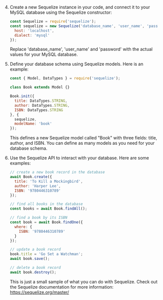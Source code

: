 
4. Create a new Sequelize instance in your code, and connect it to your MySQL database using the Sequelize constructor:

   ```javascript
   const Sequelize = require('sequelize');
   const sequelize = new Sequelize('database_name', 'user_name', 'password', {
     host: 'localhost',
     dialect: 'mysql'
   });
   ```

   Replace 'database_name', 'user_name' and 'password' with the actual values for your MySQL database.

5. Define your database schema using Sequelize models. Here is an example:

   ```javascript
   const { Model, DataTypes } = require('sequelize');
   
   class Book extends Model {}
   
   Book.init({
     title: DataTypes.STRING,
     author: DataTypes.STRING,
     ISBN: DataTypes.STRING
   }, {
     sequelize,
     modelName: 'book'
   });
   ```

   This defines a new Sequelize model called "Book" with three fields: title, author, and ISBN. You can define as many models as you need for your database schema.

6. Use the Sequelize API to interact with your database. Here are some examples:

   ```javascript
   // create a new book record in the database
   await Book.create({
     title: 'To Kill a Mockingbird',
     author: 'Harper Lee',
     ISBN: '9780446310789'
   });
   
   // find all books in the database
   const books = await Book.findAll();
   
   // find a book by its ISBN
   const book = await Book.findOne({
     where: {
       ISBN: '9780446310789'
     }
   });
   
   // update a book record
   book.title = 'Go Set a Watchman';
   await book.save();
   
   // delete a book record
   await book.destroy();
   ```

   This is just a small sample of what you can do with Sequelize. Check out the Sequelize documentation for more information: https://sequelize.org/master/